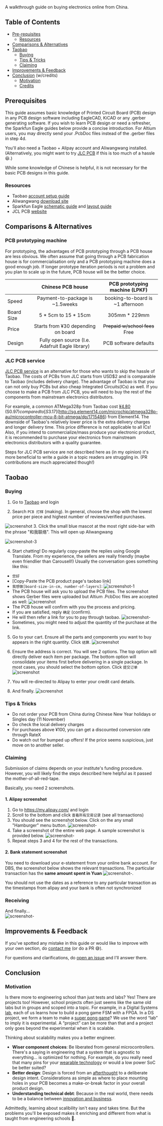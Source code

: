 A walkthrough guide on buying electronics online from China. 

## Table of Contents

* [Pre-requisites](#Pre-requisites)
  * [Resources](#Resources)
* [Comparisons & Alternatives](#comparisons--alternatives)
* [Taobao](#Taobao)
  * [Buying](#Buying)
  * [Tips & Tricks](#tips--tricks)
  * [Claiming](#Claiming)
* [Improvements & Feedback](#improvements--feedback)
* [Conclusion](#Conclusion) (w/credits)
  * [Motivation](#Motivation)
  * [Credits](#Credits)


## Prerequisites
This guide assumes basic knowledge of Printed Circuit Board (PCB) design in any PCB design software including EagleCAD, KiCAD or any .gerber generating software. If you wish to learn PCB design or need a refresher, the Sparkfun Eagle guides below provide a concise introduction. For Altium users, you may directly send your .PcbDoc files instead of the .gerber files in step 4d.

You'll also need a Taobao + Alipay account and Aliwangwang installed. (Alternatively, you might want to try [JLC PCB](#jlc-pcb-service) if this is too much of a hassle :satisfied:.) 

While some knowledge of Chinese is helpful, it is not necessary for the basic PCB designs in this guide. 

### Resources
* Taobao [account setup guide](https://www.youtube.com/watch?v=tBuuEMSsF58)
* Aliwangwang [download site](https://alimarket.taobao.com/markets/qnww/portal-group/ww/download)
* Sparkfun Eagle [schematic guide](https://learn.sparkfun.com/tutorials/using-eagle-schematic) and [layout guide](https://learn.sparkfun.com/tutorials/using-eagle-schematic)
* JCL PCB [website](https://jlcpcb.com/)

## Comparisons & Alternatives

### PCB prototyping machine

For prototyping, the advantages of PCB prototyping through a PCB house are less obvious. We often assume that going through a PCB fabrication house is for commercialisation only and a PCB prototyping machine does a good enough job. If longer prototype iteration periods is not a problem and you plan to scale up in the future, PCB house will be the better choice.

|              | Chinese PCB house                 | PCB prototyping machine (LPKF)  |
| ------------ |:---------------------------------:| :---------------------------------------:|
| Speed        | Payment-to-package is ~1.5weeks   | booking-to-board is ~1 afternoon         |
| Board Size   | 5 \* 5cm to 15 \* 15cm            | 305mm \* 229mm                           |
| Price        | Starts from ¥30 depending on board| ~~Prepaid w/school fees~~ Free           |
| Design       | Fully open source (I.e. Adafruit Eagle library) | PCB software defaults      |

### JLC PCB service

[JLC PCB service](https://jlcpcb.com/) is an alternative for those who wants to skip the hassle of Taobao. The costs of PCBs from JLC starts from USD$2 and is comparable to Taobao (includes delivery charge). The advantage of Taobao is that you can not only buy PCBs but also cheap Integrated Circuits(ICs) as well. If you choose to make a PCB from JLC PCB, you will need to buy the rest of the components from mainstream electronics distributors.

For example, a common ATMega328p from Taobao cost [¥4.80](https://item.taobao.com/item.htm?spm=a230r.1.14.27.26ec255cQJekQx&id=13854666988&ns=1) (S$0.97) compared to [S$3.17](http://sg.element14.com/microchip/atmega328p-au/microcontroller-mcu-8-bit-atmega/dp/1715486) from Element14. The downside of Taobao's relatively lower price is the extra delivery charges and longer delivery time. This price difference is not applicable to all ICs! Also, if you intend to commercialize/mass produce your electronic product, it is recommended to purchase your electronics from mainstream electronics distributors with a quality guarantee.

Steps for JLC PCB service are not described here as (in my opinion) it's more beneficial to write a guide in a topic readers are struggling in. (PR contributions are much appreciated though!) 
<!-- Moreover, Taobao has way wider variety. :wink: -->

## Taobao

### Buying

1. Go to [Taobao](https://world.taobao.com/) and login

2. Search `PCB 打样` (making). In general, choose the shop with the lowest price per piece and highest number of reviews/verified purchases.

![screenshot](https://github.com/PandaRider/Taobao-PCB-guide/raw/master/screenshots/tb-search-1.png "Taobao Search 1")
3. Click the small blue mascot at the most right side-bar with the phrase "和我联络". This will open up Aliwangwang 

![screenshot-3](https://github.com/PandaRider/Taobao-PCB-guide/raw/master/screenshots/tb-search-2.png "Taobao search 2")

4. Start chatting! Do regularly copy-paste the replies using Google Translate. From my experience, the sellers are really friendly (maybe even friendlier than Carousell!) Usually the conversation goes something like this:
  * `您好`
  * [Copy-Paste the PCB product page's taobao link]
  * `我想做[board-size-in-cm, number-of-layers]`: 
  ![screenshot-1](https://github.com/PandaRider/Taobao-PCB-guide/raw/master/screenshots/tb-chat-1.png "Taobao chat 1")
  * The PCB house will ask you to upload the PCB files. The screenshot shows Gerber files were uploaded but Altium .PcbDoc files are accepted as well: ![screenshot](https://github.com/PandaRider/Taobao-PCB-guide/raw/master/screenshots/tb-chat-2.png "Taobao chat 2")
  * The PCB house will confirm with you the process and pricing. 
  * If you are satisfied, reply `确定` (confirm). 
  * He will then refer a link for you to pay through taobao. 
  ![screenshot-](https://github.com/PandaRider/Taobao-PCB-guide/raw/master/screenshots/tb-chat-3.png "Taobao chat 3")
  * Sometimes, you might need to adjust the quantity of the purchase at the link. 
5. Go to your cart. Ensure all the parts and components you want to buy appears in the right quantity. Click `结算`.
![screenshot](https://github.com/PandaRider/Taobao-PCB-guide/raw/master/screenshots/tb-buy-1.png "Taobao select orders")

6. Ensure the address is correct. You will see 2 options. The top option will directly deliver each item per package. The bottom option will consolidate your items first before delivering in a single package. In most cases, you should select the bottom option. Click `提交订单`
![screenshot](https://github.com/PandaRider/Taobao-PCB-guide/raw/master/screenshots/tb-buy-2b.png "Taobao select delivery type")

7. You will re-directed to Alipay to enter your credit card details. 

8. And finally.
![screenshot](https://github.com/PandaRider/Taobao-PCB-guide/raw/master/screenshots/tb-buy-3.png "Taobao complete")

<!-- 9. Checking delivery <To-be-added> -->

### Tips & Tricks
* Do not order your PCB from China during Chinese New Year holidays or Singles day (11 November)
* Do check the local delivery charges
* For purchases above ¥100, you can get a discounted conversion rate through RateX
* Do watch out for bumped up offers! If the price seems suspicious, just move on to another seller.

### Claiming

Submission of claims depends on your institute's funding procedure. However, you will likely find the steps described here helpful as it passed the mother-of-all-red-tape.

Basically, you need 2 screenshots.

#### 1. Alipay screenshot
  1. Go to https://my.alipay.com/ and login
  2. Scroll to the bottom and click `查看所有交易记录` (see all transactions)
  3. You should see the screenshot below. Click on the any small "Hamburger" menu button.
  ![screenshot-](https://github.com/PandaRider/Taobao-PCB-guide/raw/master/screenshots/ali-1.png "Hamburger button")
  4. Take a screenshot of the entire web page. A sample screenshot is provided below.
    ![screenshot-](https://github.com/PandaRider/Taobao-PCB-guide/raw/master/screenshots/ali-2.png "Alipay screenshot")
  5. Repeat steps 3 and 4 for the rest of the transactions.

#### 2. Bank statement screenshot
  You need to download your e-statement from your online bank account. For DBS, the screenshot below shows the relevant transactions. The particular transaction has the **same amount spent in Yuan**   ![screenshot-](https://github.com/PandaRider/Taobao-PCB-guide/raw/master/screenshots/dbs-4.png "DBS screenshot").
  
  You should not use the dates as a reference to any particular transaction as the timestamps from alipay and your bank is often not synchronized

### Receiving
And finally...   
![screenshot-](https://github.com/PandaRider/Taobao-PCB-guide/raw/master/screenshots/package.png "Package screenshot")


## Improvements & Feedback
If you’ve spotted any mistake in this guide or would like to improve with your own section, do [contact me](edmund_pang@mymail.sutd.edu.sg) (or do a PR :sweat_smile:). 

For questions and clarifications, do [open an issue](https://github.com/PandaRider/Taobao-PCB-guide/issues/new) and I'll answer there. 
<!-- Why github? Can save Readme + collab.  -->
<!-- Future guides: Multicolor pcb 
https://hackaday.com/2018/02/26/successful-experiments-in-multicolor-circuit-boards/ 
https://twitter.com/mrtwinkletwink  -->
## Conclusion

### Motivation

<!-- Why should you do hardware?

In case you have been living under a rock, hardware frequently gets a bad rep for being [hard](https://www.wired.com/story/why-do-startups-fail-because-hardware-is-hard/). It is hard to scale, hard to prototype cheaply, hard to price competitively, etc. All these disadvantages are multiplied when innovating in Singapore due to our small size. That said, we do have a couple of advantages. Our close proximity lowers delivery costs and lead time. A common language and heritage also makes it easier to collaborate. It has never been a good time and place to do good hardware.

How do you do good hardware?

Good hardware takes time. Take the ubiquitous pillbox school project. With all the smart sensors and wireless connectivity features, have you ever seen one that looks friendly to use? Almost always, the Arduino *Unos* and *Nanos* are larger than the box itself. In an essay titled [Hardware, Less Hard](https://blog.ycombinator.com/hardware-less-hard/), it highlighted many considerations like a beautiful design and idea validation that should be done before the project is executed. After the project is executed, you might even consider scaling it up. However, the modus operandi of a school project is from week 1 to week 12 thus, there is little time to do this except once, at last, for the final year project. 

What has PCB design got to do with hardware innovation?

It is cheap to do and (with experience) is relatively fast to prototype. It gives you room to include design aesthetics in your product. It opens the possibility to scale and multiply. It is the hope of this guide that readers consider scaling their ideas... however hard, into goood hardware. -->

<!-- Oh wow, I did not realize I just did a Why,How,What presentation haha -->

Is there more to engineering school than just tests and labs? Yes! There are projects too! However, school projects often just seems like the same old labs but in groups and scoped into a topic. For example, in a Digital Systems [lab](https://ocw.mit.edu/courses/electrical-engineering-and-computer-science/6-111-introductory-digital-systems-laboratory-spring-2006/labs/), each of us learns how to build a pong game FSM with a FPGA. In a DS project, we form a team to make a [super pong game](https://ocw.mit.edu/courses/electrical-engineering-and-computer-science/6-111-introductory-digital-systems-laboratory-spring-2006/projects/group_6/)? We use the word “lab” to imply it is experimental. A “project” can be more than that and a project only goes beyond the experimental when it is scalable.

Thinking about scalability makes you a better engineer. 
+ **Wiser component choices**: Be liberated from general microcontrollers. There's a saying in engineering that a system that is agnostic to everything... is optimized for nothing. For example, do you really need that many pins for your [wearable technology](https://www.adafruit.com/product/659) or would a low power SoC be better suited?
+ **Better design**: Design is forced from an [afterthought](https://blog.ycombinator.com/hardware-less-hard/) to a deliberate design intent. Considerations as simple as where to place mounting holes in your PCB becomes a make-or-break factor in your overall product design.
+ **Understanding technical debt**: Because in the real world, there needs to be a balance between [innovation and business](https://hackaday.com/2017/02/27/the-tiko-printer-what-happens-when-you-innovate-too-much/). 
<!-- The software version of technical debt is temporary code patches -->

Admittedly, learning about scalibility isn't easy and takes time. But the problems you'll be exposed makes it enriching and different from what is taught from engineering schools :muscle:.

